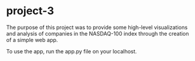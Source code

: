 # project-3

The purpose of this project was to provide some high-level visualizations and analysis of companies in the NASDAQ-100 index through the creation of a simple web app.

To use the app, run the app.py file on your localhost.
